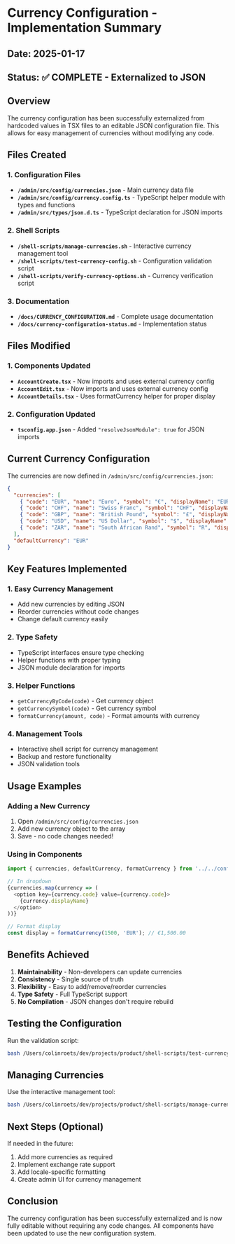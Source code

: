 # Currency Configuration - Implementation Summary

## Date: 2025-01-17
## Status: ✅ COMPLETE - Externalized to JSON

## Overview
The currency configuration has been successfully externalized from hardcoded values in TSX files to an editable JSON configuration file. This allows for easy management of currencies without modifying any code.

## Files Created

### 1. Configuration Files
- **`/admin/src/config/currencies.json`** - Main currency data file
- **`/admin/src/config/currency.config.ts`** - TypeScript helper module with types and functions
- **`/admin/src/types/json.d.ts`** - TypeScript declaration for JSON imports

### 2. Shell Scripts
- **`/shell-scripts/manage-currencies.sh`** - Interactive currency management tool
- **`/shell-scripts/test-currency-config.sh`** - Configuration validation script
- **`/shell-scripts/verify-currency-options.sh`** - Currency verification script

### 3. Documentation
- **`/docs/CURRENCY_CONFIGURATION.md`** - Complete usage documentation
- **`/docs/currency-configuration-status.md`** - Implementation status

## Files Modified

### 1. Components Updated
- **`AccountCreate.tsx`** - Now imports and uses external currency config
- **`AccountEdit.tsx`** - Now imports and uses external currency config
- **`AccountDetails.tsx`** - Uses formatCurrency helper for proper display

### 2. Configuration Updated
- **`tsconfig.app.json`** - Added `"resolveJsonModule": true` for JSON imports

## Current Currency Configuration

The currencies are now defined in `/admin/src/config/currencies.json`:

```json
{
  "currencies": [
    { "code": "EUR", "name": "Euro", "symbol": "€", "displayName": "EUR - Euro" },
    { "code": "CHF", "name": "Swiss Franc", "symbol": "CHF", "displayName": "CHF - Swiss Franc" },
    { "code": "GBP", "name": "British Pound", "symbol": "£", "displayName": "GBP - British Pound" },
    { "code": "USD", "name": "US Dollar", "symbol": "$", "displayName": "USD - US Dollar" },
    { "code": "ZAR", "name": "South African Rand", "symbol": "R", "displayName": "ZAR - South African Rand" }
  ],
  "defaultCurrency": "EUR"
}
```

## Key Features Implemented

### 1. Easy Currency Management
- Add new currencies by editing JSON
- Reorder currencies without code changes
- Change default currency easily

### 2. Type Safety
- TypeScript interfaces ensure type checking
- Helper functions with proper typing
- JSON module declaration for imports

### 3. Helper Functions
- `getCurrencyByCode(code)` - Get currency object
- `getCurrencySymbol(code)` - Get currency symbol
- `formatCurrency(amount, code)` - Format amounts with currency

### 4. Management Tools
- Interactive shell script for currency management
- Backup and restore functionality
- JSON validation tools

## Usage Examples

### Adding a New Currency
1. Open `/admin/src/config/currencies.json`
2. Add new currency object to the array
3. Save - no code changes needed!

### Using in Components
```typescript
import { currencies, defaultCurrency, formatCurrency } from '../../config/currency.config';

// In dropdown
{currencies.map(currency => (
  <option key={currency.code} value={currency.code}>
    {currency.displayName}
  </option>
))}

// Format display
const display = formatCurrency(1500, 'EUR'); // €1,500.00
```

## Benefits Achieved

1. **Maintainability** - Non-developers can update currencies
2. **Consistency** - Single source of truth
3. **Flexibility** - Easy to add/remove/reorder currencies
4. **Type Safety** - Full TypeScript support
5. **No Compilation** - JSON changes don't require rebuild

## Testing the Configuration

Run the validation script:
```bash
bash /Users/colinroets/dev/projects/product/shell-scripts/test-currency-config.sh
```

## Managing Currencies

Use the interactive management tool:
```bash
bash /Users/colinroets/dev/projects/product/shell-scripts/manage-currencies.sh
```

## Next Steps (Optional)

If needed in the future:
1. Add more currencies as required
2. Implement exchange rate support
3. Add locale-specific formatting
4. Create admin UI for currency management

## Conclusion

The currency configuration has been successfully externalized and is now fully editable without requiring any code changes. All components have been updated to use the new configuration system.
